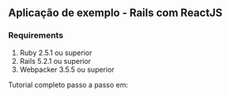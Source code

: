 ## Aplicação de exemplo - Rails com ReactJS

### Requirements

1. Ruby 2.5.1 ou superior
2. Rails 5.2.1 ou superior
3. Webpacker 3.5.5 ou superior


Tutorial completo passo a passo em:

